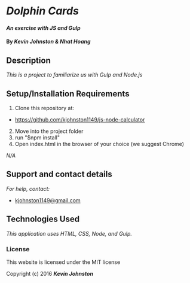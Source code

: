 # _Dolphin Cards_

#### _An exercise with JS and Gulp_

#### By _**Kevin Johnston & Nhat Hoang**_

## Description

_This is a project to familiarize us with Gulp and Node.js_

## Setup/Installation Requirements

1. Clone this repository at:
  * https://github.com/kjohnston1149/js-node-calculator
2. Move into the project folder
3. run "$npm install"
4. Open index.html in the browser of your choice (we suggest Chrome)


_N/A_

## Support and contact details

_For help, contact:_
* [kjohnston1149@gmail.com](mailto:kjohnston1149@gmail.com)

## Technologies Used

_This application uses HTML, CSS, Node, and Gulp._

### License

This website is licensed under the MIT license

Copyright (c) 2016 **_Kevin Johnston_**
